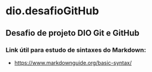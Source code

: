 # dio.desafioGitHub
## Desafio de projeto DIO Git e GitHub

### Link útil para estudo de sintaxes do Markdown:

* https://www.markdownguide.org/basic-syntax/
